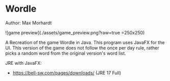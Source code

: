 # Wordle
Author: Max Morhardt

![game preview](./assets/game_preview.png?raw=true =250x250)

A Recreation of the game Wordle in Java. This program uses JavaFX for the UI. This version of the game does not follow the once per day rule, rather picks a random word from the original version's word list.

JRE with JavaFX:
- https://bell-sw.com/pages/downloads/ (JRE 17 Full)
